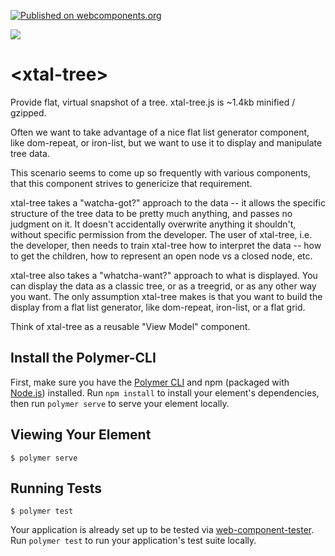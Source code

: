[![Published on webcomponents.org](https://img.shields.io/badge/webcomponents.org-published-blue.svg)](https://www.webcomponents.org/element/bahrus/xtal-tree)

<a href="https://nodei.co/npm/xtal-tree/"><img src="https://nodei.co/npm/xtal-tree.png"></a>

# \<xtal-tree\>

Provide flat, virtual snapshot of a tree.  xtal-tree.js is ~1.4kb minified / gzipped.

<!--
```
<custom-element-demo>
  <template>
  <div>
      <script src="https://unpkg.com/@webcomponents/webcomponentsjs/webcomponents-loader.js"></script>
      <script type="module" src="https://unpkg.com/@polymer/polymer@3.0.5/lib/elements/dom-if.js?module"></script>
      <script type="module" src="https://unpkg.com/@polymer/iron-list@3.0.0-pre.21/iron-list.js?module"></script>
      <script src="https://unpkg.com/xtal-splitting@0.0.1/xtal-splitting.js"></script>
      <script src="https://unpkg.com/p-d.p-u@0.0.27/p-d.p-d-x.p-u.js"></script>
      <script src="https://unpkg.com/xtal-fetch@0.0.34/xtal-fetch.js"></script>
    
      <script type="module" src="https://unpkg.com/xtal-tree@0.0.32/xtal-tree.js?module"></script>
    <h3>Basic xtal-tree demo</h3>
    <script>
       var fvi = -1;
      function levelSetter(nodes, level) {
        nodes.forEach(node => {
          node.style = 'margin-left:' + (level * 12) + 'px';
          if (node.children) levelSetter(node.children, level + 1)
        })
      }
      function expandAll(e){
        myTree.allExpandedNodes = myTree.viewableNodes;
      }
      function collapseAll(e){
        myTree.allCollapsedNodes = myTree.viewableNodes;
      }

    </script>
    <style>
      div.node {
        cursor: pointer;
      }

      span.match {
        font-weight: bold;
        background-color: yellowgreen;
      }
    </style>
    <button onclick="expandAll()">Expand All</button>
    <button onclick="collapseAll()">Collapse All</button>
    <button data-dir="asc">Sort Asc</button>
    <p-d on="click" if="button" to="#myTree{sorted:target.dataset.dir}"></p-d>
    <button data-dir="desc">Sort Desc</button>
    <p-d on="click" if="button" to="#myTree{sorted:target.dataset.dir}"></p-d>
    <input type="text" placeholder="Search">
    <p-d id="searchProp" on="input" to="xtal-split{search}"></p-d>
    <p-d on="input" to="#myTree{searchString}"></p-d>
    <xtal-fetch fetch href="https://unpkg.com/xtal-tree@0.0.22/directory.json" as="json"></xtal-fetch>
    <p-d on="result-changed" to="#myTree{nodes}" m="1"></p-d>
    <script type="module ish">
      ({
        childrenFn: node => node.children,
        isOpenFn: node => node.expanded,
        levelSetterFn: levelSetter,
        toggleNodeFn: node => {
          
          node.expanded = !node.expanded;
          
        },
        testNodeFn: (node, search) =>{
          if(!search) return true;
          if(!node.nameLC) node.nameLC = node.name.toLowerCase();
          return node.nameLC.indexOf(search.toLowerCase()) > -1;
        },
        compareFn: (lhs, rhs) =>{
          if(lhs.name < rhs.name) return -1 ;
          if(lhs.name > rhs.name) return 1;
          return 0;
        }
      })
    </script>
    <p-d-x on="eval" to="{childrenFn:childrenFn;isOpenFn:isOpenFn;levelSetterFn:levelSetterFn;toggleNodeFn:toggleNodeFn;testNodeFn:testNodeFn;compareFn:compareFn}"></p-d-x>
    <xtal-tree id="myTree"></xtal-tree>
    <p-d on="viewable-nodes-changed" to="iron-list{items};#viewNodesChangeHandler{input}"></p-d>
    <p-d on="toggled-node-changed" to="#toggledNodeChangeHandler{input}"></p-d>
    <iron-list style="height:400px" id="nodeList" mutable-data p-d-if="#searchProp">
        <template>
          <div class="node"  style$="[[item.style]]"  p-d-if="#searchProp">
            <span  node="[[item]]">
                <template is="dom-if" if="[[item.children]]">
                    <template is="dom-if" if="[[item.expanded]]">📖</template>
                    <template is="dom-if" if="[[!item.expanded]]">📕</template>
                  </template>
                  <template is="dom-if" if="[[!item.children]]">📝</template>
            </span>
            <p-u on="click" if="span" to="/myTree{toggledNode:target.node}"></p-u>
            <xtal-split node="[[item]]"  search="[[search]]" text-content="[[item.name]]"></xtal-split>
            <p-u on="click" if="xtal-split" to="/myTree{toggledNode:target.node}"></p-u>
          </div>
        </template>
      </iron-list>
      <script type="module ish">
        inp => {
          if(typeof(fvi) !== 'undefined' && fvi > -1){
            nodeList.scrollToIndex(fvi);
          }
        }
      </script>
      <p-d id="viewNodesChangeHandler" on="eval" to="{whoknows}"></p-d>
      <script type="module ish">
        inp =>{
          fvi = nodeList.firstVisibleIndex;
        }
      </script>
      <p-d id="toggledNodeChangeHandler" on="eval" to="{whoknows}"></p-d>
  </div>
  </template>
</custom-element-demo>
```
-->

Often we want to take advantage of a nice flat list generator component, like dom-repeat, or iron-list, but we want to use it to display and manipulate tree data.

This scenario seems to come up so frequently with various components, that this component strives to genericize that requirement.

xtal-tree takes a "watcha-got?" approach to the data -- it allows the specific structure of the tree data to be pretty much anything, and passes no judgment on it.   It doesn't accidentally overwrite anything it shouldn't, without specific permission from the developer. The user of xtal-tree, i.e. the developer, then needs to train xtal-tree how to interpret the data -- how to get the children, how to represent an open node vs a closed node, etc.

xtal-tree also takes a "whatcha-want?" approach to what is displayed.  You can display the data as a classic tree, or as a treegrid, or as any other way you want.  The only assumption xtal-tree makes is that you want to build the display from a flat list generator, like dom-repeat, iron-list, or a flat grid.  

Think of xtal-tree as a reusable "View Model" component.


## Install the Polymer-CLI

First, make sure you have the [Polymer CLI](https://www.npmjs.com/package/polymer-cli) and npm (packaged with [Node.js](https://nodejs.org)) installed. Run `npm install` to install your element's dependencies, then run `polymer serve` to serve your element locally.

## Viewing Your Element

```
$ polymer serve
```

## Running Tests

```
$ polymer test
```

Your application is already set up to be tested via [web-component-tester](https://github.com/Polymer/web-component-tester). Run `polymer test` to run your application's test suite locally.
